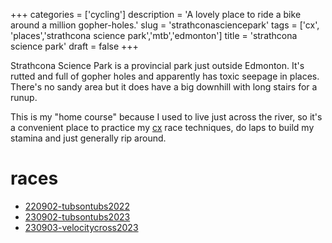 +++
categories = ['cycling']
description = 'A lovely place to ride a bike around a million gopher-holes.'
slug = 'strathconasciencepark'
tags = ['cx', 'places','strathcona science park','mtb','edmonton']
title = 'strathcona science park'
draft = false
+++

Strathcona Science Park is a provincial park just outside Edmonton. It's rutted and full of gopher holes and apparently has toxic seepage in places. There's no sandy area but it does have a big downhill with long stairs for a runup.

This is my "home course" because I used to live just across the river, so it's a convenient place to practice my [cx](../cx/) race techniques, do laps to build my stamina and just generally rip around.

# races

* [220902-tubsontubs2022](../../posts/tubsontubs2022/)
* [230902-tubsontubs2023](../../posts/tubsontubs2023/)
* [230903-velocitycross2023](../../posts/velocitycross2023/)